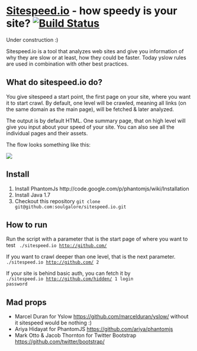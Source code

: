 <a href="http://sitespeed.io" target="_blank">Sitespeed.io</a> - how speedy is your site? [![Build Status](https://secure.travis-ci.org/soulgalore/sitespeed.io.png?branch=master)](http://travis-ci.org/soulgalore/sitespeed.io)
=============

Under construction :)

Sitespeed.io is a tool that analyzes web sites and give you information of why they are slow or at least, how they could be faster. Today yslow rules are used in combination with other best practices. 

What do sitespeed.io do?   
-------
You give sitespeed a start point, the first page on your site, where you want it to start crawl. By default, one level will be crawled, meaning all links (on the same domain as the main page), will be fetched & later analyzed. 

The output is by default HTML. One summary page, that on high level will give you input about your speed of your site. You can also see all the individual pages and their assets.

The flow looks something like this:

<img src="http://sitespeed.io/img/sitespeed.io-workflow.png">
 
Install
-------
<ol>
<li>Install PhantomJs http://code.google.com/p/phantomjs/wiki/Installation</li>
<li>Install Java 1.7</li>
<li>Checkout this repository <code>git clone git@github.com:soulgalore/sitespeed.io.git</code></li>
</ol>

How to run
-------
Run the script with a parameter that is the start page of where you want to test
<code>
./sitespeed.io http://github.com/
</code>

If you want to crawl deeper than one level, that is the next parameter.
<code>
./sitespeed.io http://github.com/ 2
</code>

If your site is behind basic auth, you can fetch it by
<code>
./sitespeed.io http://github.com/hidden/ 1 login password
</code>

Mad props
-------
* Marcel Duran for Yslow https://github.com/marcelduran/yslow/  without it sitespeed would be nothing :)
* Ariya Hidayat for PhantomJS https://github.com/ariya/phantomjs
* Mark Otto & Jacob Thornton for Twitter Bootstrap https://github.com/twitter/bootstrap/